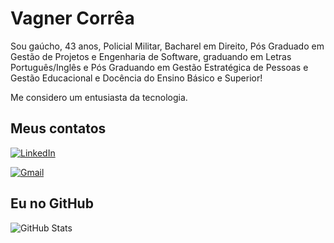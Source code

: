 # Vagner Corrêa

Sou gaúcho, 43 anos, Policial Militar, Bacharel em Direito, Pós Graduado em Gestão de Projetos e Engenharia de Software, graduando em Letras Português/Inglês e Pós Graduando em Gestão Estratégica de Pessoas e Gestão Educacional e Docência do Ensino Básico e Superior!

Me considero um entusiasta da tecnologia.

## Meus contatos

[![LinkedIn](https://img.shields.io/badge/LinkedIn-0077B5?style=for-the-badge&logo=linkedin&logoColor=white)](www.linkedin.com/in/vagner-correa-0b0466136/) 

[![Gmail](https://img.shields.io/badge/Gmail-333333?style=for-the-badge&logo=gmail&logoColor=red)](mailto:vagner.ag@gmail.com)


## Eu no GitHub

![GitHub Stats](https://github-readme-stats.vercel.app/api?username=vagner-ag&theme=transparent&bg_color=000&border_color=30A3DC&show_icons=true&icon_color=30A3DC&title_color=E94D5F&text_color=FFF)
